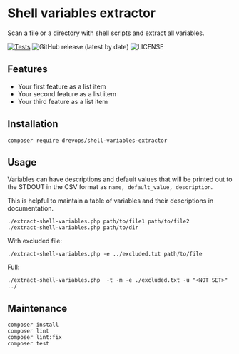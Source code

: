# Shell variables extractor

Scan a file or a directory with shell scripts and extract all variables.

[![Tests](https://github.com/drevops/shell-variables-extractor/actions/workflows/tests.yml/badge.svg)](https://github.com/drevops/shell-variables-extractor/actions/workflows/tests.yml)
![GitHub release (latest by date)](https://img.shields.io/github/v/release/drevops/shell-variables-extractor)
![LICENSE](https://img.shields.io/github/license/drevops/shell-variables-extractor)

## Features

- Your first feature as a list item
- Your second feature as a list item
- Your third feature as a list item

## Installation

    composer require drevops/shell-variables-extractor

## Usage

Variables can have descriptions and default values that will be printed out
to the STDOUT in the CSV format as `name, default_value, description`.

This is helpful to maintain a table of variables and their descriptions in
documentation.

    ./extract-shell-variables.php path/to/file1 path/to/file2
    ./extract-shell-variables.php path/to/dir

With excluded file:

    ./extract-shell-variables.php -e ../excluded.txt path/to/file

Full:
    
    ./extract-shell-variables.php  -t -m -e ./excluded.txt -u "<NOT SET>" ../

## Maintenance

    composer install
    composer lint
    composer lint:fix
    composer test
